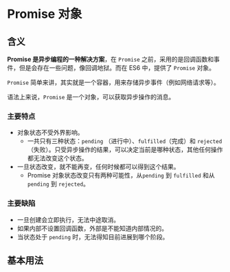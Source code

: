 # Promise 对象

## 含义

**Promise 是异步编程的一种解决方案**，在 `Promise` 之前，采用的是回调函数和事件，但是会存在一些问题，像回调地狱。而在 ES6 中，提供了 `Promise` 对象。

`Promise` 简单来讲，其实就是一个容器，用来存储异步事件（例如网络请求等）。

语法上来说，`Promise` 是一个对象，可以获取异步操作的消息。



### 主要特点

- 对象状态不受外界影响。
  - 一共只有三种状态：`pending` （进行中）、`fulfilled`（完成）和 `rejected`（失败）。只受异步操作的结果，可以决定当前是哪种状态，其他任何操作都无法改变这个状态。
- 一旦状态改变，就不能再变，任何时候都可以得到这个结果。
  - Promise 对象状态改变只有两种可能性，从`pending` 到 `fulfilled` 和从 `pending` 到 `rejected`。

### 主要缺陷

- 一旦创建会立即执行，无法中途取消。
- 如果内部不设置回调函数，外部是不能知道内部情况的。
- 当状态处于 `pending` 时，无法得知目前进展到哪个阶段。



## 基本用法

